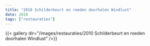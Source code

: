 ```yaml
---
title: "2010 Schilderbeurt en roeden doorhalen Windlust"
date: 2010
tags: ["restauraties"]
---
```


{{< gallery dir="/images/restauraties/2010 Schilderbeurt en roeden doorhalen Windlust" />}}

